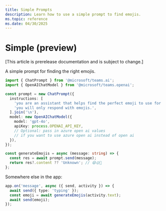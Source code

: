 ```yaml
---
title: Simple Prompts
description: Learn how to use a simple prompt to find emojis.
ms.topic: reference
ms.date: 04/30/2025
---
```


# Simple (preview)

[This article is prerelease documentation and is subject to change.]

A simple prompt for finding the right emojis.

```typescript
import { ChatPrompt } from '@microsoft/teams.ai';
import { OpenAIChatModel } from '@microsoft/teams.openai';

const prompt = new ChatPrompt({
  instructions: [
    'you are an assistant that helps find the perfect emoji to use for a given situation.',
    'you will only respond with emojis.',
  ].join('\n'),
  model: new OpenAIChatModel({
    model: 'gpt-4o',
    apiKey: process.OPENAI_API_KEY,
    // Optional: pass in azure open ai values
    // if you want to use azure open ai instead of open ai
  }),
});

const generateEmojis = async (message: string) => {
  const res = await prompt.send(message);
  return res?.content ?? 'Unknown'; // 😄🌞🎉
};
```

Somewhere else in the app:

```ts
app.on('message', async ({ send, activity }) => {
  await send({ type: 'typing' });
  const emoji = await generateEmojis(activity.text);
  await send(emoji);
});
```